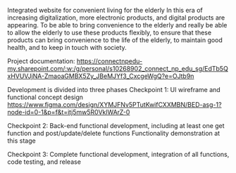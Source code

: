 Integrated website for convenient living for the elderly
In this era of increasing digitalization, more electronic products, and digital products are appearing. To be able to bring convenience to the elderly and really be able to allow the elderly to use these products flexibly, to ensure that these products can bring convenience to the life of the elderly, to maintain good health, and to keep in touch with society. 

Project documentation:
https://connectnpedu-my.sharepoint.com/:w:/g/personal/s10268902_connect_np_edu_sg/EdTb5QxHVUVJjNA-ZmaoaGMBX5Zy_JBeMJYf3_CxcgeWgQ?e=OJtb9n

Development is divided into three phases
Checkpoint 1:
UI wireframe and functional concept design
https://www.figma.com/design/XYMJFNv5PTutKwifCXXMBN/BED-asg-1?node-id=0-1&p=f&t=itj5mw5R0VklWArZ-0


Checkpoint 2:
Back-end functional development, including at least one get function and post/update/delete functions
Functionality demonstration at this stage


Checkpoint 3:
Complete functional development, integration of all functions, code testing, and release

